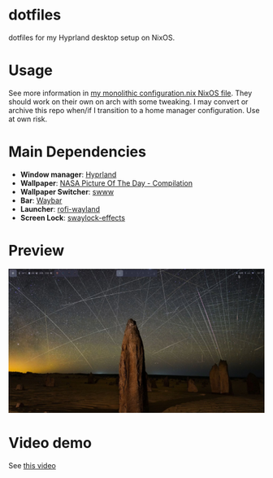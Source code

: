 # dotfiles
dotfiles for my Hyprland desktop setup on NixOS. 

# Usage
See more information in [my monolithic configuration.nix NixOS file](https://github.com/socd06/nixos-configuration).
They should work on their own on arch with some tweaking. 
I may convert or archive this repo when/if I transition to a home manager configuration.
Use at own risk. 

# Main Dependencies
- **Window manager**: [Hyprland](
https://github.com/hyprwm/Hyprland)
- **Wallpaper**: [NASA Picture Of The Day - Compilation](https://apod.nasa.gov/apod/astropix.html)
- **Wallpaper Switcher**: [swww](https://github.com/Horus645/swww)
- **Bar**: [Waybar](https://github.com/Alexays/Waybar)
- **Launcher**: [rofi-wayland](https://github.com/lbonn/rofi)
- **Screen Lock**: [swaylock-effects](https://github.com/jirutka/swaylock-effects)


# Preview
<img src="demo.jpg" />


# Video demo
See [this video](https://www.youtube.com/watch?v=EdACCAFVvKo&t=2s)


